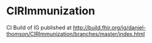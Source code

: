 # CIRImmunization

CI Build of IG published at http://build.fhir.org/ig/daniel-thomson/CIRImmunization/branches/master/index.html
